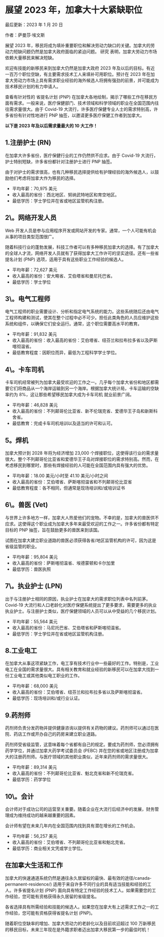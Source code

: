 展望 2023 年，加拿大十大紧缺职位
===========================

最后更新：2023 年 1 月 20 日

作者：萨曼莎·埃文斯

展望 2023 年，移民将成为填补重要职位和解决劳动力缺口的关键。加拿大的劳动力短缺问题仍然是加拿大政府面临的紧迫问题。 研究 表明，加拿大劳动力市场依赖大量移民来解决短缺。

欢迎有技能的新移民来到加拿大仍然是加拿大政府 2023 年及以后的目标。有近一百万个职位空缺，有主要需求技术工人来填补可用职位。预计在 2023 年在加拿大劳动力市场上具有需求职业经验的海外候选人将拥有强劲的前景，并可能成为技术移民计划的有力申请人。

查看有针对性的 省提名计划 (PNP) 在加拿大各地绘制，揭示了哪些工作在移民方面有需求。一般来说，医疗保健部门、技术领域和科学领域的职业在全国范围内往往需求量很大。由于 Covid-19 大流行，许多医疗保健专业人士的需求特别高，许多省份有针对性地进行 PNP 抽签，以邀请更多医疗保健工作者到加拿大。

**以下是 2023 年及以后需求量最大的 10 大工作！**

**1\.注册护士 (RN)**
------------------------------

在加拿大许多省份，医疗保健行业的工作仍然供不应求。由于 Covid-19 大流行，护士特别短缺，许多省份都针对注册护士进行 PNP 抽签。

由于对护士的需求很高，也有几种移民选择提供给有护理经验的海外候选人，以鼓励他们考虑将加拿大作为移民的选择。

* 平均年薪：70,975 美元
* 收入最高的省份：西北地区、努纳武特地区和育空地区。
* 最低学历：学士学位并在省或地区监管机构注册。

**2\。网络开发人员**
----------------------

Web 开发人员是参与应用程序开发或网站开发的专家。通常，一个人可能有机会从事的项目类型范围很广。

随着科技行业的蓬勃发展，科技工作者可以有多种移民加拿大的选择。有了加拿大的全球人才流，网络开发人员就有了获得加拿大工作许可的坚实途径。还有一些省提名计划 (PNP) 选项，适用于具有这些职业工作经验的候选人。

* 平均年薪：72,627 美元
* 收入最高的省份：安大略省、艾伯塔省和曼尼托巴省。
* 最低学历：学士学位

**3\。电气工程师**
--------------------------

电气工程师的职业需要设计、分析和指定电气系统的能力。这些系统随后还由电气工程师构建和测试，使其在整个过程中必不可少。担任此类角色的人员应维护这些系统和组件，以确保它们安全运行。通常，这个职位需要高水平的教育。

* 平均年薪：91,832 美元
* 收入最高的省份：收入最高的省份：艾伯塔省、纽芬兰和拉布拉多省以及萨斯喀彻温省。
* 最低教育程度：因职位而异，最低为工程科学学士学位。

**4\。卡车司机**
----------------------

卡车司机经常被列为加拿大最受欢迎的工作之一。几乎每个加拿大省份和地区都需要它们将商品从一个海岸运输到另一个海岸。根据加拿大统计局，卡车运输的空缺率约为 8%，这让那些希望移民加拿大成为卡车司机 就业前景广阔。

* 平均年薪：46,828 美元
* 收入最高的省份：不列颠哥伦比亚省、新不伦瑞克省、爱德华王子岛和新斯科舍省。
* 最低教育：完成卡车司机培训以及适当的许可和认可。

**5。焊机**
--------------

加拿大预计到 2028 年将为经济增加 23,000 个焊接职位，这使得该行业的需求量很大。整个不列颠哥伦比亚省和爱德华王子岛对焊接职位的需求特别高。然而，在考虑移民到哪里时，那些有焊接经验的人可能在全国范围内具有强大的优势。

* 平均年薪：18.00 美元/小时至 41.10 美元/小时之间
* 收入最高的省份：艾伯塔省、萨斯喀彻温省和不列颠哥伦比亚省
* 最低教育程度：各不相同，但通常是现场培训和/或培训证书

**6\。兽医 (Vet)**
--------------------------

与世界上许多地方一样，加拿大人热爱他们的宠物。不幸的是，加拿大的兽医供不应求。这使得这个职业成为加拿大多年来最受欢迎的工作之一。许多省份都有特定目标的 PNP 抽签，旨在鼓励更多的兽医来到该国。

试图在加拿大建立职业道路的兽医必须获得各省/地区监管机构的许可，因为这是省级监管的职业。

* 平均年薪：95,804 美元
* 收入最高的省份：萨斯喀彻温省、埃德蒙顿和卡尔加里
* 最低学历：兽医执照

**7\。执业护士 (LPN)**
--------------------------------------

出于与注册护士相同的原因，执业护士在加拿大的需求职位列表中名列前茅。 Covid-19 大流行和人口老龄化对医疗保健系统提出了更多要求，需要更多的执业执业护士。与注册护士类似，医疗保健领域的人员可以从中受益的几个移民计划。

* 平均年薪：55,564 美元
* 收入最高的省份：马尼托巴省、艾伯塔省和萨斯喀彻温省。
* 最低学历：学士学位并在省或地区监管机构注册。

**8\.工业电工**
------------------------------

在加拿大从事这项紧缺工作，电工享有技术行业中一些最好的工作。特别是，工业电工在全国的需求量很大。具有相关教育和就业经验的新移民可以在加拿大找到一份工业电工或其他类似电工职业的工作。

* 平均年薪：68,000 美元
* 收入最高的省份：艾伯塔省、纽芬兰和拉布拉多省以及萨斯喀彻温省。
* 最低学历：现场培训和/或行业认证。

**9\.药剂师**
------------------

药剂师负责分发药物并提供健康咨询以提供有关药物的建议。药剂师可以通过在医院、药店工作或开办自己的药房来建立职业道路。

药剂师受省级监管，这意味着每个省都有自己的规定。要成为药剂师，您必须拥有药学学位，并通过加拿大药学考试委员会 (PEBC) 并在您的省或地区注册成为加拿大的注册药剂师。与医疗领域的其他职业类似，近年来药剂师的需求量很大。

* 平均年薪：89,314 美元
* 收入最高的省份：不列颠哥伦比亚省、魁北克省和新不伦瑞克省。
* 最低学历：药学学位

**10\。会计**
------------------

会计师对于成功公司的运营至关重要。随着企业在大流行后经济中的发展，财务管理成为维持成功的越来越重要的因素。

会计师有望在未来几年内在全国范围内找到具有潜在增长的工作机会。

* 平均年薪：56,257 美元
* 收入最高的省份：艾伯塔省、不列颠哥伦比亚省和魁北克省。
* 最低学历：商业相关文凭或学士学位。

**在加拿大生活和工作**
------------------------------

加拿大的快速通道系统仍然是通往永久居留权的最快、最有效的途径/canada-permanent-residence/) 适用于来自许多不同行业的具有适当技能和经验的工人。许多省提名计划 (PNP) 面向具有特定工作经验的技术工人。如果需要您的工作经验，您可能有资格获得永久居留的省级提名。

各省选择具有所需经验和技能的候选人。如果您在加拿大有上述需求工作之一的工作经验，您可能有资格获得省提名计划 (PNP)。

随着职位空缺率的增加、加拿大劳动力的老龄化以及目前欢迎超过 100 万新移民的移民目标，未来三年现在是外籍求职者迈出加拿大移民第一步的最佳时机！

